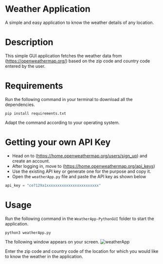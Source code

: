 # Weather Application

A simple and easy application to know the weather details of any location.

# Description

This simple GUI application fetches the weather data from (https://openweathermap.org/) based on the zip code and country code entered by the user.

# Requirements

Run the following command in your terminal to download all the dependencies.

```
pip install requirements.txt
```

Adapt the command according to your operating system.

# Getting your own API Key
- Head on to (https://home.openweathermap.org/users/sign_up) and create an account.
- After logging in, move to (https://home.openweathermap.org/api_keys)
- Use the existing API key or generate one for the purpose and copy it.
- Open the `weatherApp.py` file and paste the API key as shown below
```py
api_key = "ce7129a1xxxxxxxxxxxxxxxxxxxxxxxx"
```

# Usage

Run the following command in the `WeatherApp-PythonGUI` folder to start the application.
```
python3 weatherApp.py
```

The following window appears on your screen.
![weatherApp](https://files.catbox.moe/ohvfy4.JPG)

Enter the zip code and country code of the location for which you would like to know the weather in the application.
